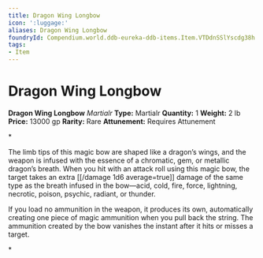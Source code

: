 ```yaml
---
title: Dragon Wing Longbow
icon: ':luggage:'
aliases: Dragon Wing Longbow
foundryId: Compendium.world.ddb-eureka-ddb-items.Item.VTDdnSSlYscdg38h
tags:
- Item
---
```


# Dragon Wing Longbow

**Dragon Wing Longbow**
_Martialr_
**Type:** Martialr
**Quantity:** 1
**Weight:** 2 lb
**Price:** 13000 gp
**Rarity:** Rare
**Attunement:** Requires Attunement

*<p>The limb tips of this magic bow are shaped like a dragon’s wings, and the weapon is infused with the essence of a chromatic, gem, or metallic dragon’s breath. When you hit with an attack roll using this magic bow, the target takes an extra  [[/damage 1d6 average=true]] damage of the same type as the breath infused in the bow—acid, cold, fire, force, lightning, necrotic, poison, psychic, radiant, or thunder.

If you load no ammunition in the weapon, it produces its own, automatically creating one piece of magic ammunition when you pull back the string. The ammunition created by the bow vanishes the instant after it hits or misses a target.</p>*